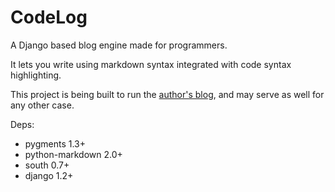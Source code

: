 # CodeLog

A Django based blog engine made for programmers.

It lets you write using markdown syntax integrated with code syntax
highlighting.

This project is being built to run the [author's blog][], and may serve as well
for any other case.

Deps:

- pygments 1.3+
- python-markdown 2.0+
- south 0.7+
- django 1.2+

[author's blog]: http://blog.emyller.net/
